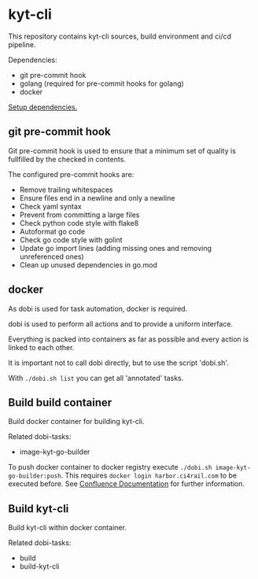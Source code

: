 # kyt-cli
This repository contains kyt-cli sources, build environment and ci/cd pipeline.

Dependencies:
* git pre-commit hook
* golang (required for pre-commit hooks for golang)
* docker

[Setup dependencies.](SetupDependencies.md)

## git pre-commit hook

Git pre-commit hook is used to ensure that a minimum set of quality is fullfilled by the checked in contents.

The configured pre-commit hooks are:

* Remove trailing whitespaces
* Ensure files end in a newline and only a newline
* Check yaml syntax
* Prevent from committing a large files
* Check python code style with flake8
* Autoformat go code
* Check go code style with golint
* Update go import lines (adding missing ones and removing unreferenced ones)
* Clean up unused dependencies in go.mod

## docker

As dobi is used for task automation, docker is required.

dobi is used to perform all actions and to provide a uniform interface.

Everything is packed into containers as far as possible and every action is linked to each other.

It is important not to call dobi directly, but to use the script 'dobi.sh'.

With `./dobi.sh list` you can get all 'annotated' tasks.

## Build build container
Build docker container for building kyt-cli.

Related dobi-tasks:

* image-kyt-go-builder

To push docker container to docker registry execute `./dobi.sh image-kyt-go-builder:push`. This requires `docker login harbor.ci4rail.com` to be executed before. See [Confluence Documentation](https://ci4rail.atlassian.net/l/c/61KodS7x) for further information.

## Build kyt-cli

Build kyt-cli within docker container.

Related dobi-tasks:

* build
* build-kyt-cli
